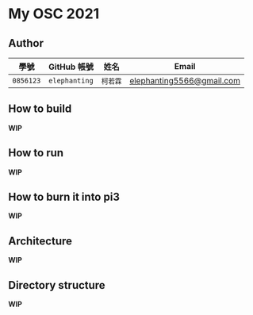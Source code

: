 # My OSC 2021

## Author

| 學號 | GitHub 帳號 | 姓名 | Email |
| --- | ----------- | --- | --- |
|`0856123`| `elephanting` | `柯若霖` | elephanting5566@gmail.com |

## How to build

**WIP**

## How to run

**WIP**

## How to burn it into pi3

**WIP**

## Architecture

**WIP**

## Directory structure

**WIP**